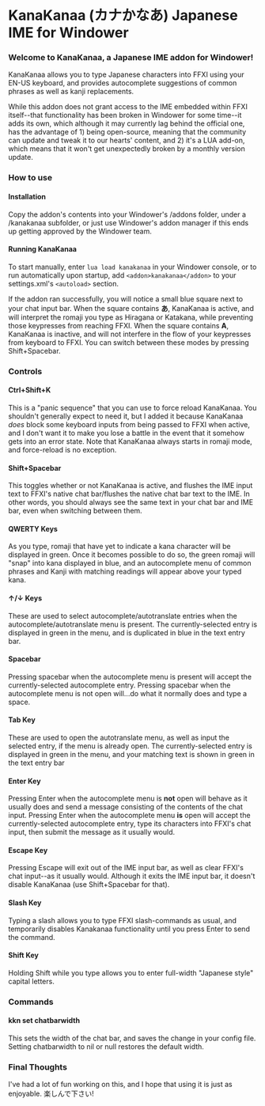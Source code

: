 # KanaKanaa (カナかなあ) Japanese IME for Windower

### Welcome to KanaKanaa, a Japanese IME addon for Windower!

KanaKanaa allows you to type Japanese characters into FFXI using your EN-US keyboard, and provides autocomplete suggestions of common phrases as well as kanji replacements.

While this addon does not grant access to the IME embedded within FFXI itself--that functionality has been broken in Windower for some time--it adds its own, which although it may currently lag behind the official one, has the advantage of 1) being open-source, meaning that the community can update and tweak it to our hearts' content, and 2) it's a LUA add-on, which means that it won't get unexpectedly broken by a monthly version update.

### How to use
#### Installation
Copy the addon's contents into your Windower's /addons folder, under a /kanakanaa subfolder, or just use Windower's addon manager if this ends up getting approved by the Windower team.
#### Running KanaKanaa
To start manually, enter `lua load kanakanaa` in your Windower console, or to run automatically upon startup, add `<addon>kanakanaa</addon>` to your settings.xml's `<autoload>` section.

If the addon ran successfully, you will notice a small blue square next to your chat input bar. When the square contains **あ**, KanaKanaa is active, and will interpret the romaji you type as Hiragana or Katakana, while preventing those keypresses from reaching FFXI. When the square contains **A**, KanaKanaa is inactive, and will not interfere in the flow of your keypresses from keyboard to FFXI. You can switch between these modes by pressing Shift+Spacebar.

### Controls

#### Ctrl+Shift+K
This is a "panic sequence" that you can use to force reload KanaKanaa. You shouldn't generally expect to need it, but I added it because KanaKanaa *does* block some keyboard inputs from being passed to FFXI when active, and I don't want it to make you lose a battle in the event that it somehow gets into an error state. Note that KanaKanaa always starts in romaji mode, and force-reload is no exception.

#### Shift+Spacebar
This toggles whether or not KanaKanaa is active, and flushes the IME input text to FFXI's native chat bar/flushes the native chat bar text to the IME. In other words, you should always see the same text in your chat bar and IME bar, even when switching between them.

#### QWERTY Keys
As you type, romaji that have yet to indicate a kana character will be displayed in green. Once it becomes possible to do so, the green romaji will "snap" into kana displayed in blue, and an autocomplete menu of common phrases and Kanji with matching readings will appear above your typed kana.

#### ↑/↓ Keys
These are used to select autocomplete/autotranslate entries when the autocomplete/autotranslate menu is present. The currently-selected entry is displayed in green in the menu, and is duplicated in blue in the text entry bar.

#### Spacebar
Pressing spacebar when the autocomplete menu is present will accept the currently-selected autocomplete entry. Pressing spacebar when the autocomplete menu is not open will...do what it normally does and type a space.

#### Tab Key
These are used to open the autotranslate menu, as well as input the selected entry, if the menu is already open. The currently-selected entry is displayed in green in the menu, and your matching text is shown in green in the text entry bar

#### Enter Key
Pressing Enter when the autocomplete menu is **not** open will behave as it usually does and send a message consisting of the contents of the chat input. Pressing Enter when the autocomplete menu **is** open will accept the currently-selected autocomplete entry, type its characters into FFXI's chat input, then submit the message as it usually would.

#### Escape Key
Pressing Escape will exit out of the IME input bar, as well as clear FFXI's chat input--as it usually would. Although it exits the IME input bar, it doesn't disable KanaKanaa (use Shift+Spacebar for that).

#### Slash Key
Typing a slash allows you to type FFXI slash-commands as usual, and temporarily disables Kanakanaa functionality until you press Enter to send the command.

#### Shift Key
Holding Shift while you type allows you to enter full-width "Japanese style" capital letters.

### Commands

#### kkn set chatbarwidth
This sets the width of the chat bar, and saves the change in your config file. Setting chatbarwidth to nil or null restores the default width.

### Final Thoughts
I've had a lot of fun working on this, and I hope that using it is just as enjoyable. 楽しんで下さい!